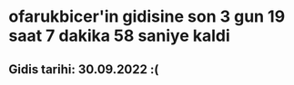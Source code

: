 # ofarukbicer'in gidisine son 3 gun 19 saat 7 dakika 58 saniye kaldi

## Gidis tarihi: 30.09.2022 :(
